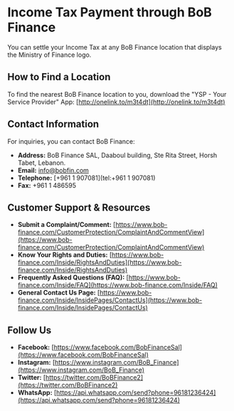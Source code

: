 # Income Tax Payment through BoB Finance

You can settle your Income Tax at any BoB Finance location that displays the Ministry of Finance logo.

## How to Find a Location

To find the nearest BoB Finance location to you, download the "YSP - Your Service Provider" App:
[http://onelink.to/m3t4dt](http://onelink.to/m3t4dt)

## Contact Information

For inquiries, you can contact BoB Finance:

*   **Address:** BoB Finance SAL, Daaboul building, Ste Rita Street, Horsh Tabet, Lebanon.
*   **Email:** [info@bobfin.com](mailto:info@bobfin.com)
*   **Telephone:** [+961 1 907081](tel:+961 1 907081)
*   **Fax:** +961 1 486595

## Customer Support & Resources

*   **Submit a Complaint/Comment:** [https://www.bob-finance.com/CustomerProtection/ComplaintAndCommentView](https://www.bob-finance.com/CustomerProtection/ComplaintAndCommentView)
*   **Know Your Rights and Duties:** [https://www.bob-finance.com/Inside/RightsAndDuties](https://www.bob-finance.com/Inside/RightsAndDuties)
*   **Frequently Asked Questions (FAQ):** [https://www.bob-finance.com/Inside/FAQ](https://www.bob-finance.com/Inside/FAQ)
*   **General Contact Us Page:** [https://www.bob-finance.com/Inside/InsidePages/ContactUs](https://www.bob-finance.com/Inside/InsidePages/ContactUs)

## Follow Us

*   **Facebook:** [https://www.facebook.com/BobFinanceSal](https://www.facebook.com/BobFinanceSal)
*   **Instagram:** [https://www.instagram.com/BoB_Finance](https://www.instagram.com/BoB_Finance)
*   **Twitter:** [https://twitter.com/BoBFinance2](https://twitter.com/BoBFinance2)
*   **WhatsApp:** [https://api.whatsapp.com/send?phone=96181236424](https://api.whatsapp.com/send?phone=96181236424)